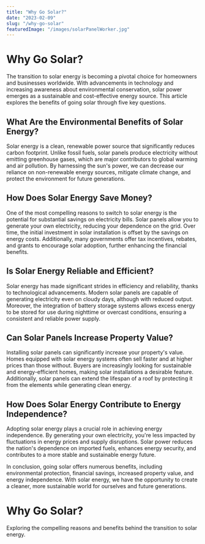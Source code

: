 ```yaml
---
title: "Why Go Solar?"
date: "2023-02-09"
slug: "/why-go-solar"
featuredImage: "/images/solarPanelWorker.jpg"
---
```


# Why Go Solar?

The transition to solar energy is becoming a pivotal choice for homeowners and businesses worldwide. With advancements in technology and increasing awareness about environmental conservation, solar power emerges as a sustainable and cost-effective energy source. This article explores the benefits of going solar through five key questions.

## What Are the Environmental Benefits of Solar Energy?

Solar energy is a clean, renewable power source that significantly reduces carbon footprint. Unlike fossil fuels, solar panels produce electricity without emitting greenhouse gases, which are major contributors to global warming and air pollution. By harnessing the sun's power, we can decrease our reliance on non-renewable energy sources, mitigate climate change, and protect the environment for future generations.

## How Does Solar Energy Save Money?

One of the most compelling reasons to switch to solar energy is the potential for substantial savings on electricity bills. Solar panels allow you to generate your own electricity, reducing your dependence on the grid. Over time, the initial investment in solar installation is offset by the savings on energy costs. Additionally, many governments offer tax incentives, rebates, and grants to encourage solar adoption, further enhancing the financial benefits.

## Is Solar Energy Reliable and Efficient?

Solar energy has made significant strides in efficiency and reliability, thanks to technological advancements. Modern solar panels are capable of generating electricity even on cloudy days, although with reduced output. Moreover, the integration of battery storage systems allows excess energy to be stored for use during nighttime or overcast conditions, ensuring a consistent and reliable power supply.

## Can Solar Panels Increase Property Value?

Installing solar panels can significantly increase your property's value. Homes equipped with solar energy systems often sell faster and at higher prices than those without. Buyers are increasingly looking for sustainable and energy-efficient homes, making solar installations a desirable feature. Additionally, solar panels can extend the lifespan of a roof by protecting it from the elements while generating clean energy.

## How Does Solar Energy Contribute to Energy Independence?

Adopting solar energy plays a crucial role in achieving energy independence. By generating your own electricity, you're less impacted by fluctuations in energy prices and supply disruptions. Solar power reduces the nation's dependence on imported fuels, enhances energy security, and contributes to a more stable and sustainable energy future.

In conclusion, going solar offers numerous benefits, including environmental protection, financial savings, increased property value, and energy independence. With solar energy, we have the opportunity to create a cleaner, more sustainable world for ourselves and future generations.

<!-- Your "content" goes here in the body, not in the frontmatter -->
<div>
  <h1>Why Go Solar?</h1>
  <p>Exploring the compelling reasons and benefits behind the transition to solar energy.</p>
</div>
